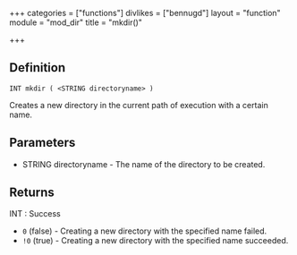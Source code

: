 +++
categories = ["functions"]
divlikes = ["bennugd"]
layout = "function"
module = "mod_dir"
title = "mkdir()"

+++

## Definition

    INT mkdir ( <STRING directoryname> )

Creates a new directory in the current path of execution with a certain name.

## Parameters

- STRING directoryname  - The name of the directory to be created.

## Returns

INT : Success

- `0` (false) - Creating a new directory with the specified name failed.
- `!0` (true)  - Creating a new directory with the specified name succeeded.
